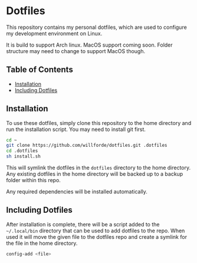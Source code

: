 # Dotfiles

This repository contains my personal dotfiles, which are used to configure my development environment on Linux.

It is build to support Arch linux. MacOS support coming soon. Folder structure may need to change to support MacOS though.


## Table of Contents

* [Installation](#installation)
* [Including Dotfiles](#including-dotfiles)


## Installation

To use these dotfiles, simply clone this repository to the home directory and run the installation script.
You may need to install git first.

```bash
cd ~
git clone https://github.com/willforde/dotfiles.git .dotfiles
cd .dotfiles
sh install.sh
```

This will symlink the dotfiles in the `dotfiles` directory to the home directory. Any existing dotfiles in the home directory will be backed up to a backup folder within this repo.

Any required dependencies will be installed automatically.


## Including Dotfiles

After installation is complete, there will be a script added to the `~/.local/bin` directory that can be used to add dotfiles to the repo. When used it will move the given file to the dotfiles repo and create a symlink for the file in the home directory.

```bash
config-add <file>
```
